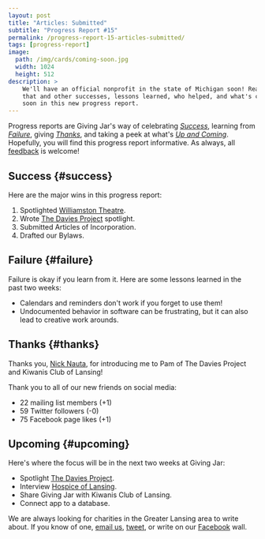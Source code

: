 ```yaml
---
layout: post
title: "Articles: Submitted"
subtitle: "Progress Report #15"
permalink: /progress-report-15-articles-submitted/
tags: [progress-report]
image:
  path: /img/cards/coming-soon.jpg
  width: 1024
  height: 512
description: >
    We'll have an official nonprofit in the state of Michigan soon! Read about
    that and other successes, lessons learned, who helped, and what's coming
    soon in this new progress report.
---
```


Progress reports are Giving Jar's way of celebrating *[Success][1]*, learning from *[Failure][2]*, giving *[Thanks][3]*, and taking a peek at what's *[Up and Coming][4]*. Hopefully, you will find this progress report informative. As always, all [feedback][5] is welcome!

## Success {#success}

Here are the major wins in this progress report:

1. Spotlighted [Williamston Theatre][8].
2. Wrote [The Davies Project][9] spotlight.
3. Submitted Articles of Incorporation.
4. Drafted our Bylaws.

## Failure {#failure}

Failure is okay if you learn from it. Here are some lessons learned in the past two weeks:

* Calendars and reminders don't work if you forget to use them!
* Undocumented behavior in software can be frustrating, but it can also lead to creative work arounds.

## Thanks {#thanks}

Thanks you, [Nick Nauta][11], for introducing me to Pam of The Davies Project and Kiwanis Club of Lansing!

Thank you to all of our new friends on social media:

* 22 mailing list members (+1)
* 59 Twitter followers (-0)
* 75 Facebook page likes (+1)

## Upcoming {#upcoming}

Here's where the focus will be in the next two weeks at Giving Jar:

* Spotlight [The Davies Project][9].
* Interview [Hospice of Lansing][10].
* Share Giving Jar with Kiwanis Club of Lansing.
* Connect app to a database.

We are always looking for charities in the Greater Lansing area to write about. If you know of one, [email us][5], [tweet][6], or write on our [Facebook][7] wall.



[1]: #success "Success Section"
[2]: #failure "Failure Section"
[3]: #thanks "Thanks Section"
[4]: #upcoming "Upcoming Section"
[5]: mailto:hello@givingjar.org "Email Giving Jar"
[6]: https://twitter.com/givingjar "Giving Jar on Twitter"
[7]: https://www.facebook.com/givingjarorg "Giving Jar on Facebook"
[8]: /charity-spotlight-williamston-theatre/ "Williamston Theatre Spotlight"
[9]: http://www.thedaviesproject.org/ "The Davies Project Homepage"
[10]: http://hospiceoflansing.org/ "Hospice of Lansing Homepage"
[11]: https://www.linkedin.com/in/nicknautafinancial "Nick Nauta on LinkedIn"
